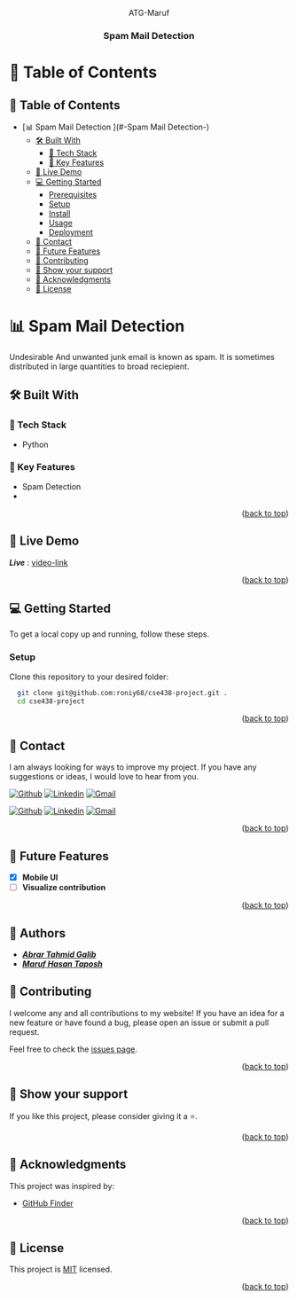 <a name="readme-top"></a>

<a name="readme-top"></a>

<div align="center">

ATG-Maruf
  <br/>

  <h3><b>Spam Mail Detection</b></h3>

</div>

# 📗 Table of Contents
## 📑 Table of Contents
- [📊 Spam Mail Detection ](#-Spam Mail Detection-)
  - [🛠 Built With ](#-built-with-)
    - [🧰 Tech Stack ](#-tech-stack-)
    - [💎 Key Features ](#-key-features-)
  - [🚀 Live Demo ](#-live-demo-)
  - [💻 Getting Started ](#-getting-started-)
    - [Prerequisites](#prerequisites)
    - [Setup](#setup)
    - [Install](#install)
    - [Usage](#usage)
    - [Deployment](#deployment)
  - [📧 Contact ](#-contact-)
  - [🔭 Future Features ](#-future-features-)
  - [🤝 Contributing ](#-contributing-)
  - [💖 Show your support ](#-show-your-support-)
  - [🙏 Acknowledgments ](#-acknowledgments-)
  - [📝 License ](#-license-)

<!-- PROJECT DESCRIPTION -->

# 📊 Spam Mail Detection <a name="about-project"></a>

Undesirable And unwanted junk email is known as spam. It is sometimes distributed in large quantities to broad reciepient. 



## 🛠 Built With <a name="built-with"></a>

### 🧰 Tech Stack <a name="tech-stack"></a>

- Python

<!-- Features -->

### 💎 Key Features <a name="key-features"></a>

- Spam Detection 
-

<p align="right">(<a href="#readme-top">back to top</a>)</p>

<!-- LIVE DEMO -->

## 🚀 Live Demo <a name="live-demo"></a>

***Live*** :  [video-link]()

<p align="right">(<a href="#readme-top">back to top</a>)</p>

<!-- GETTING STARTED -->

## 💻 Getting Started <a name="getting-started"></a>

To get a local copy up and running, follow these steps.


### Setup

Clone this repository to your desired folder:

```sh
  git clone git@github.com:roniy68/cse438-project.git .
  cd cse438-project
```






<p align="right">(<a href="#readme-top">back to top</a>)</p>

<!-- AUTHORS -->

## 📧 Contact <a name="authors"></a>

I am always looking for ways to improve my project. If you have any suggestions or ideas, I would love to hear from you.

[![Github](https://img.shields.io/badge/GitHub-673AB7?style=for-the-badge&logo=github&logoColor=white)](https://github.com/atg007)
[![Linkedin](https://img.shields.io/badge/LinkedIn-0077B5?style=for-the-badge&logo=linkedin&logoColor=white)]([https://linkedin.com/in/ahroniy](https://www.linkedin.com/in/abrar-tahmid-galib-18721a232/))
[![Gmail](https://img.shields.io/badge/Gmail-D14836?style=for-the-badge&logo=gmail&logoColor=white)](abrar.tahmid.galib@g.bracu.ac.bd)


[![Github](https://img.shields.io/badge/GitHub-673AB7?style=for-the-badge&logo=github&logoColor=white)](https://github.com/maruf-98)
[![Linkedin](https://img.shields.io/badge/LinkedIn-0077B5?style=for-the-badge&logo=linkedin&logoColor=white)](https://www.linkedin.com/in/maruf-hasan-7bb016210?lipi=urn%3Ali%3Apage%3Ad_flagship3_feed%3BLe7kAMR%2FQE6jyWb2LoF7Zg%3D%3D)
[![Gmail](https://img.shields.io/badge/Gmail-D14836?style=for-the-badge&logo=gmail&logoColor=white)](maruf.hasan.taposh@g.bracu.ac.bd)

<p align="right">(<a href="#readme-top">back to top</a>)</p>

<!-- FUTURE FEATURES -->

## 🔭 Future Features <a name="future-features"></a>

- [x] **Mobile UI**
- [ ] **Visualize contribution**

<p align="right">(<a href="#readme-top">back to top</a>)</p>

<!-- CONTRIBUTING -->
## 📧 Authors <a name="authors"></a>

- ***[Abrar Tahmid Galib](https://github.com/atg007)***
- ***[Maruf Hasan Taposh]([https://github.com/Victor-chiemerie](https://www.linkedin.com/in/maruf-hasan-7bb016210))***

## 🤝 Contributing <a name="contributing"></a>

I welcome any and all contributions to my website! If you have an idea for a new feature or have found a bug, please open an issue or submit a pull request.

Feel free to check the [issues page](../../issues/).

<p align="right">(<a href="#readme-top">back to top</a>)</p>

<!-- SUPPORT -->

## 💖 Show your support <a name="support"></a>

If you like this project, please consider giving it a ⭐.

<p align="right">(<a href="#readme-top">back to top</a>)</p>

<!-- ACKNOWLEDGEMENTS -->

## 🙏 Acknowledgments <a name="acknowledgements"></a>

This project was inspired by:
- [GitHub Finder](https://github.com/JasurbekIsokov/github-finder)

<p align="right">(<a href="#readme-top">back to top</a>)</p>

<!-- LICENSE -->

## 📝 License <a name="license"></a>

This project is [MIT](./readme-assets/MIT.md) licensed.

<p align="right">(<a href="#readme-top">back to top</a>)</p>
